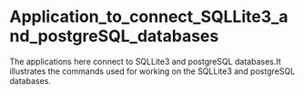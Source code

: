 # Application_to_connect_SQLLite3_and_postgreSQL_databases
The applications here connect to SQLLite3 and postgreSQL databases.It illustrates the commands used for working on the SQLLite3 and postgreSQL databases.
